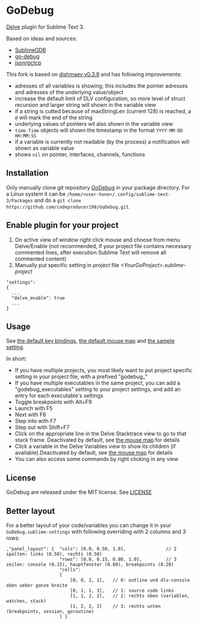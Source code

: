 # GoDebug

[Delve](https://github.com/derekparker/delve) plugin for Sublime Text 3.

Based on ideas and sources:
* [SublimeGDB](https://github.com/quarnster/SublimeGDB)
* [go-debug](https://github.com/lloiser/go-debug)
* [jsonrpctcp](https://github.com/joshmarshall/jsonrpctcp)

This fork is based on [dishmaev v0.3.9](https://github.com/dishmaev/GoDebug) and has following improvements:
* adresses of all variables is showing; this includes the pointer adresses and adresses of the underlying value/object
* increase the default limit of DLV configuration, so more level of struct recursion and larger string will shown in the variable view
* if a string is cutted because of maxStringLen (current 128) is reached, a `@` will mark the end of the string
* underlying values of pointers wil also shown in the variable view
* `time.Time` objects will shown the timestamp in the format `YYYY-MM-DD HH:MM:SS`
* if a variable is currently not readable (by the process) a notification will shown as variable value
* shows `nil` on pointer, interfaces, channels, functions

## Installation
Only manually clone git repository [GoDebug](https://github.com/codeproducer198/GoDebug.git) in your package directory.
For a Linux system it can be `/home/<user-hone>/.config/sublime-text-3/Packages` and do a `git clone https://github.com/codeproducer198/GoDebug.git`.

## Enable plugin for your project
1. On active view of window right click mouse and choose from menu Delve/Enable (not recommended, if your project file contains necessary commented lines, after execution Sublime Text will remove all commented content)
2. Manually put specific setting in project file *\<YourGoProject\>.sublime-project*
```
"settings":
{
  ...
  "delve_enable": true
  ...
}
```

## Usage
See [the default key bindings](https://github.com/dishmaev/GoDebug/blob/master/Default.sublime-keymap), [the default mouse map](https://github.com/dishmaev/GoDebug/blob/master/Default.sublime-mousemap) and [the sample setting](https://github.com/dishmaev/GoDebug/blob/master/GoDebug.sublime-settings).

In short:
* If you have multiple projects, you most likely want to put project specific setting in your project file, with a prefixed "godebug_"
* If you have multiple executables in the same project, you can add a "godebug_executables" setting to your project settings, and add an entry for each executable's settings
* Toggle breakpoints with Alt+F9
* Launch with F5
* Next with F6
* Step into with F7
* Step out with Shift+F7
* Click on the appropriate line in the Delve Stacktrace view to go to that stack frame. Deactivated by default, see [the mouse map](https://github.com/dishmaev/GoDebug/blob/master/Default.sublime-mousemap) for details
* Click a variable in the Delve Variables view to show its children (if available).Deactivated by default, see [the mouse map](https://github.com/dishmaev/GoDebug/blob/master/Default.sublime-mousemap) for details
* You can also access some commands by right clicking in any view

## License
GoDebug are released under the MIT license. See [LICENSE](https://github.com/dishmaev/GoDebug/blob/master/LICENSE)

## Better layout

For a better layout of your code/variables you can change it in your `GoDebug.sublime-settings` with following overriding with 2 columns and 3 rows:

	,"panel_layout": {  "cols": [0.0, 0.50, 1.0],				// 2 spalten: links (0.50), rechts (0.50)
                        "rows": [0.0, 0.15, 0.80, 1.0],			// 3 zeilen: console (0.15), hauptfenster (0.80), breakpoints (0.20)
                        "cells":
                        [
                            [0, 0, 2, 1],	// 0: outline und dlv-console oben ueber ganze breite
                            [0, 1, 1, 3],	// 1: source code links
                            [1, 1, 2, 2],	// 2: rechts oben (variablen, watches, stack)
                            [1, 2, 2, 3] 	// 3: rechts unten (breakpoints, session, goroutine)
                        ] }
